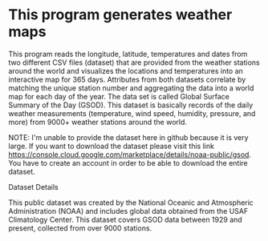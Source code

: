 # This program generates weather maps
This program reads the longitude, latitude, temperatures and dates from two different CSV files (dataset) that are provided from the weather stations around the world and visualizes the locations and temperatures into an interactive map for 365 days. Attributes from both datasets correlate by matching the unique station number and aggregating the data into a world map for each day of the year. The data set is called Global Surface Summary of the Day (GSOD). This dataset is basically records of the daily weather measurements (temperature, wind speed, humidity, pressure, and more) from 9000+ weather stations around the world. 


NOTE:
I'm unable to provide the dataset here in github because it is very large. If you want to download the dataset please visit this link https://console.cloud.google.com/marketplace/details/noaa-public/gsod. You have to create an account in order to be able to download the entire dataset.




Dataset Details

 This public dataset was created by the National Oceanic and Atmospheric Administration (NOAA) and includes global data obtained from the USAF Climatology Center.  This dataset covers GSOD data between 1929 and present, collected from over 9000 stations.
